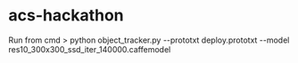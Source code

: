 # acs-hackathon
 
Run from cmd > python object_tracker.py --prototxt deploy.prototxt --model res10_300x300_ssd_iter_140000.caffemodel
